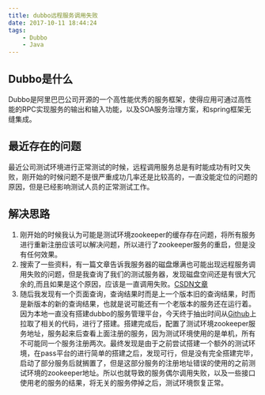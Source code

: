 ```yaml
---
title: dubbo远程服务调用失败
date: 2017-10-11 18:44:24
tags:
    - Dubbo
    - Java
---
```


## Dubbo是什么
Dubbo是阿里巴巴公司开源的一个高性能优秀的服务框架，使得应用可通过高性能的RPC实现服务的输出和输入功能，以及SOA服务治理方案，和spring框架无缝集成。

## 最近存在的问题
最近公司测试环境进行正常测试的时候，远程调用服务总是有时能成功有时又失败，刚开始的时候问题不是很严重成功几率还是比较高的，一直没能定位的问题的原因，但是已经影响测试人员的正常测试工作。

## 解决思路
1. 刚开始的时候我认为可能是测试环境zookeeper的缓存存在问题，将所有服务进行重新注册应该可以解决问题，所以进行了zookeeper服务的重启，但是没有任何效果。
2. 搜索了一些资料，有一篇文章告诉我服务器的磁盘爆满也可能出现远程服务调用失败的问题，但是我查询了我们的测试服务器，发现磁盘空间还是有很大冗余的,而且如果是这个原因，应该是一直调用失败。[CSDN文章](http://blog.csdn.net/bruce128/article/details/50669053)
3. 随后我发现有一个页面查询，查询结果时而是上一个版本旧的查询结果，时而是新版本的新的查询结果，也就是说可能还有一个老版本的服务还在运行着。
因为本地一直没有搭建dubbo的服务管理平台，今天终于抽出时间从[Github](https://github.com/alibaba/dubbo)上拉取了相关的代码，进行了搭建。搭建完成后，配置了测试环境zookeeper服务地址，服务起来后查看上面注册的服务，因为测试环境使用的是单机，所有不可能同一个服务注册两次。最终发现是由于之前尝试搭建一个额外的测试环境，在pass平台的进行简单的搭建之后，发现可行，但是没有完全搭建完毕，启动了部分服务后就搁置了，但是这部分服务的注册地址错误的使用的之前测试环境的zookeeper地址。所以也就导致的服务偶尔调用失败，以及一些接口使用老的服务的结果，将无关的服务停掉之后，测试环境恢复正常。